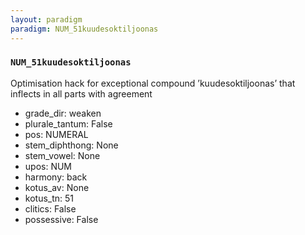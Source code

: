 ```yaml
---
layout: paradigm
paradigm: NUM_51kuudesoktiljoonas
---
```

### ` NUM_51kuudesoktiljoonas `

Optimisation hack for exceptional compound ’kuudesoktiljoonas’ that inflects in all parts with agreement
* grade_dir: weaken
* plurale_tantum: False
* pos: NUMERAL
* stem_diphthong: None
* stem_vowel: None
* upos: NUM
* harmony: back
* kotus_av: None
* kotus_tn: 51
* clitics: False
* possessive: False
